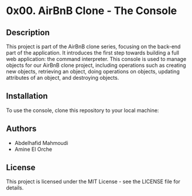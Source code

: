 # 0x00. AirBnB Clone - The Console

## Description

This project is part of the AirBnB clone series, focusing on the back-end part of the application. It introduces the first step towards building a full web application: the command interpreter. This console is used to manage objects for our AirBnB clone project, including operations such as creating new objects, retrieving an object, doing operations on objects, updating attributes of an object, and destroying objects.

## Installation

To use the console, clone this repository to your local machine:


## Authors

- Abdelhafid Mahmoudi
- Amine El Orche

## License

This project is licensed under the MIT License - see the LICENSE file for details.
